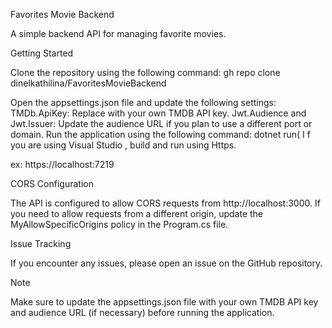 Favorites Movie Backend

A simple backend API for managing favorite movies.

Getting Started

Clone the repository using the following command:
gh repo clone dinelkathilina/FavoritesMovieBackend

Open the appsettings.json file and update the following settings:
TMDb.ApiKey: Replace with your own TMDB API key.
Jwt.Audience and Jwt.Issuer: Update the audience URL if you plan to use a different port or domain.
Run the application using the following command:
dotnet run( I f you are using Visual Studio , build and run using Https.

ex: https://localhost:7219

CORS Configuration

The API is configured to allow CORS requests from http://localhost:3000. If you need to allow requests from a different origin, update the MyAllowSpecificOrigins policy in the Program.cs file.

Issue Tracking

If you encounter any issues, please open an issue on the GitHub repository.

Note

Make sure to update the appsettings.json file with your own TMDB API key and audience URL (if necessary) before running the application.

